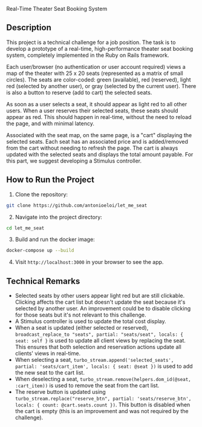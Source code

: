 Real-Time Theater Seat Booking System

## Description
This project is a technical challenge for a job position. The task is to develop a prototype of a real-time, high-performance theater seat booking system, completely implemented in the Ruby on Rails framework.

Each user/browser (no authentication or user account required) views a map of the theater with 25 x 20 seats (represented as a matrix of small circles). The seats are color-coded: green (available), red (reserved), light red (selected by another user), or gray (selected by the current user). There is also a button to reserve (add to cart) the selected seats.

As soon as a user selects a seat, it should appear as light red to all other users. When a user reserves their selected seats, these seats should appear as red. This should happen in real-time, without the need to reload the page, and with minimal latency.

Associated with the seat map, on the same page, is a "cart" displaying the selected seats. Each seat has an associated price and is added/removed from the cart without needing to refresh the page. The cart is always updated with the selected seats and displays the total amount payable. For this part, we suggest developing a Stimulus controller.

## How to Run the Project
1. Clone the repository:
```bash
git clone https://github.com/antonioeloi/let_me_seat
```
2. Navigate into the project directory:
```bash
cd let_me_seat
```
3. Build and run the docker image:
```bash
docker-compose up --build
```
4. Visit `http://localhost:3000` in your browser to see the app.

## Technical Remarks
- Selected seats by other users appear light red but are still clickable. Clicking affects the cart list but doesn't update the seat because it's selected by another user. An improvement could be to disable clicking for those seats but it's not relevant to this challenge.
- A Stimulus controller is used to update the total cost display.
- When a seat is updated (either selected or reserved), `broadcast_replace_to "seats", partial: "seats/seat", locals: { seat: self }` is used to update all client views by replacing the seat. This ensures that both selection and reservation actions update all clients' views in real-time.
- When selecting a seat, `turbo_stream.append('selected_seats', partial: 'seats/cart_item', locals: { seat: @seat })` is used to add the new seat to the cart list.
- When deselecting a seat, `turbo_stream.remove(helpers.dom_id(@seat, :cart_item))` is used to remove the seat from the cart list.
- The reserve button is updated using `turbo_stream.replace("reserve_btn", partial: 'seats/reserve_btn', locals: { count: @cart.seats.count })`. This button is disabled when the cart is empty (this is an improvement and was not required by the challenge).
